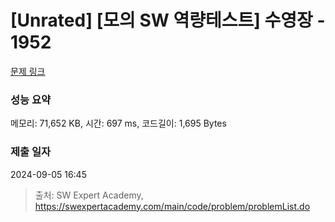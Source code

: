 # [Unrated] [모의 SW 역량테스트] 수영장 - 1952 

[문제 링크](https://swexpertacademy.com/main/code/problem/problemDetail.do?contestProbId=AV5PpFQaAQMDFAUq) 

### 성능 요약

메모리: 71,652 KB, 시간: 697 ms, 코드길이: 1,695 Bytes

### 제출 일자

2024-09-05 16:45



> 출처: SW Expert Academy, https://swexpertacademy.com/main/code/problem/problemList.do
